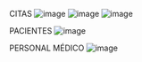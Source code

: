CITAS
![image](https://github.com/user-attachments/assets/876ee7ed-73ca-4cb1-ab96-46235a6b8c86)
![image](https://github.com/user-attachments/assets/5816135f-a685-459e-836f-5e2871e44b76)
![image](https://github.com/user-attachments/assets/d613ce6d-86a1-47e2-97bd-1897bb2d5e1c)

PACIENTES
![image](https://github.com/user-attachments/assets/2ca18c21-a168-4f84-9b72-e60d20fe30aa)

PERSONAL MÉDICO
![image](https://github.com/user-attachments/assets/0d4ef6ea-38dc-42bd-bb5b-b06d72c6aee0)
